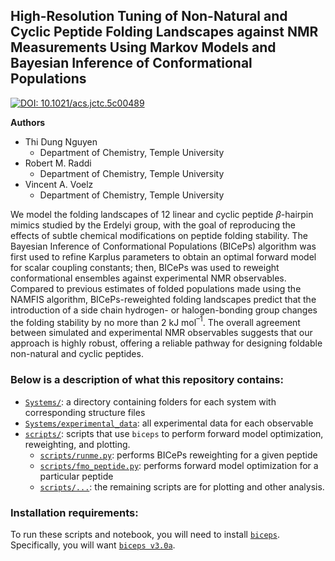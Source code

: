 
## **High-Resolution Tuning of Non-Natural and Cyclic Peptide Folding Landscapes against NMR Measurements Using Markov Models and Bayesian Inference of Conformational Populations**

[![DOI: 10.1021/acs.jctc.5c00489](https://img.shields.io/badge/DOI-10.1021%2Facs.jctc.5c00489-blue.svg)](https://doi.org/10.1021/acs.jctc.5c00489)

**Authors**
* Thi Dung Nguyen
    - Department of Chemistry, Temple University
* Robert M. Raddi
    - Department of Chemistry, Temple University
* Vincent A. Voelz
    - Department of Chemistry, Temple University
    

We model the folding landscapes of 12 linear and cyclic peptide $\beta$-hairpin mimics studied by the Erdelyi group, with the goal of reproducing the effects of subtle chemical modifications on peptide folding stability. The Bayesian Inference of Conformational Populations (BICePs) algorithm was first used to refine Karplus parameters to obtain an optimal forward model for scalar coupling constants; then, BICePs was used to reweight conformational ensembles against experimental NMR observables.  Compared to previous estimates of folded populations made using the NAMFIS algorithm, BICePs-reweighted folding landscapes predict that the introduction of a side chain hydrogen- or halogen-bonding group changes the folding stability by no more than 2 kJ mol$^{–1}$. The overall agreement between simulated and experimental NMR observables suggests that our approach is highly robust, offering a reliable pathway for designing foldable non-natural and cyclic peptides.



### Below is a description of what this repository contains:

- [`Systems/`](Systems/): a directory containing folders for each system with corresponding structure files
- [`Systems/experimental_data`](Systems/experimental_data): all experimental data for each observable
- [`scripts/`](scripts/): scripts that use `biceps` to perform forward model optimization, reweighting, and plotting.
  - [`scripts/runme.py`](scripts/runme.py): performs BICePs reweighting for a given peptide
  - [`scripts/fmo_peptide.py`](scripts/fmo_peptide.py): performs forward model optimization for a particular peptide
  - [`scripts/...`](scripts/...): the remaining scripts are for plotting and other analysis.
 


### Installation requirements:

To run these scripts and notebook, you will need to install [`biceps`](https://github.com/vvoelz/biceps). Specifically, you will want [`biceps v3.0a`](https://github.com/vvoelz/biceps/tree/biceps_v3.0a).








